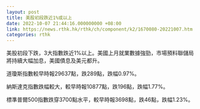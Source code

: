 ```yaml
---
layout: post
title: 美股初段跌近1%或以上
date: 2022-10-07 21:44:16.000000000 +08:00
link: https://news.rthk.hk/rthk/ch/component/k2/1670080-20221007.htm
categories: rthk
---
```


美股初段下跌，3大指數跌近1%以上。美國上月就業數據強勁，市場預料聯儲局將持續大幅加息，美國債息及美元都升。

道瓊斯指數較早時報29637點，跌289點，跌幅0.97%。

納斯達克指數跌幅較大，較早時報10877點，跌196點，跌幅1.77%。

標準普爾500指數跌穿3700點水平，較早時報3698點，跌46點，跌幅1.23%。
